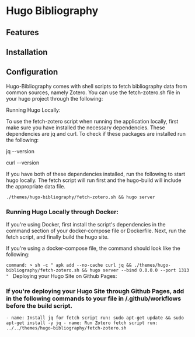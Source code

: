 # Hugo Bibliography

## Features

## Installation

## Configuration

Hugo-Bibliography comes with shell scripts to fetch bibliography data from common sources, namely Zotero. You can use the fetch-zotero.sh file in your hugo project through the following:

Running Hugo Locally:

To use the fetch-zotero script when running the application locally, first make sure you have installed the necessary dependencies. These dependencies are jq and curl. To check if these packages are installed run the following:

jq --version

curl --version

If you have both of these dependencies installed, run the following to start hugo locally. The fetch script will run first and the hugo-build will include the appropriate data file.

`./themes/hugo-bibliography/fetch-zotero.sh && hugo server`

### Running Hugo Locally through Docker:

If you're using Docker, first install the script's dependencies in the command section of your docker-compose file or Dockerfile. Next, run the fetch script, and finally build the hugo site.

If you're using a docker-compose file, the command should look like the following:

`command: >
      sh -c "
        apk add --no-cache curl jq &&
        ./themes/hugo-bibliography/fetch-zotero.sh &&
        hugo server --bind 0.0.0.0 --port 1313
      "
`
Deploying your Hugo Site on Github Pages:

### If you're deploying your Hugo Site through Github Pages, add in the following commands to your file in /.github/workflows before the build script.

`- name: Install jq for fetch script
        run: sudo apt-get update && sudo apt-get install -y jq
      - name: Run Zotero fetch script
        run: ../../themes/hugo-bibliography/fetch-zotero.sh
`
